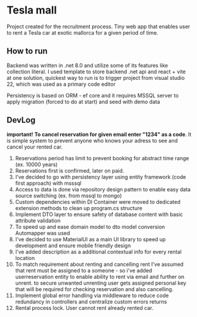 # Tesla mall 
Project created for the recruitment process. 
Tiny web app that enables user to rent a Tesla car at exotic mallorca for a given period of time. 

## How to run
Backend was written in .net 8.0 and utilize some of its features like collection literal. 
I used template to store backend .net api and react + vite at one solution, quickest way to run is to trigger project from visual studio 22, which was used as a primary code editor

Persistency is based on ORM - ef core and it requires MSSQL server to apply migration (forced to do at start) and seed with demo data

## DevLog 
**important!** **To cancel reservation for given email enter "1234"  as a code**. It is simple system to prevent anyone who knows your adress to see and cancel your rented car. 

1. Reservations period has limit to prevent booking for abstract time range (ex. 10000 years)
2. Reservations first is confirmed, later on paid.
4. I've decided to go with persistency layer using entity framework (code first approach) with msssql 
5. Access to data is done via repository design pattern to enable easy data source switching (ex. from mssql to mongo) 
6. Custom dependencies within DI Container were moved to dedicated extension methods to clean up program.cs structure
7. Implement DTO layer to ensure safety of database content with basic attribute validation
8. To speed up and ease domain model to dto model conversion Automapper was used
9. I've decided to use MaterialUI as a main UI library to speed up development and ensure mobile friendly design
10. I've added description as a additional contextual info for every rental location 
11. To match requirement about renting and cancelling rent I've assumed that rent must be assigned to a someone - so i've added userreservation entity to enable ability to rent via email and further on unrent. to secure unwanted unrenting user gets assigned personal key that will be required for checking reservation and also cancelling.
12. Implement global error handling via middleware to reduce code redundancy in controllers and centralize custom errors returns 
13. Rental process lock. User cannot rent already rented car. 